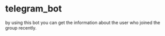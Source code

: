 # telegram_bot


by using this bot you can get the information about the user who joined the group recently.

